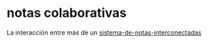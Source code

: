 # notas colaborativas

La interacción entre más de un [sistema-de-notas-interconectadas](sistema-de-notas-interconectadas.md)
